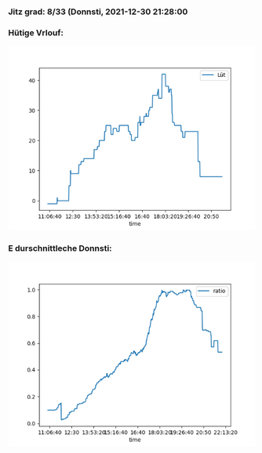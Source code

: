 ### Jitz grad: 8/33 (Donnsti, 2021-12-30 21:28:00

### Hütige Vrlouf:
![Graph](Today.png)

### E durschnittleche Donnsti:
![Graph](Donnsti.png)